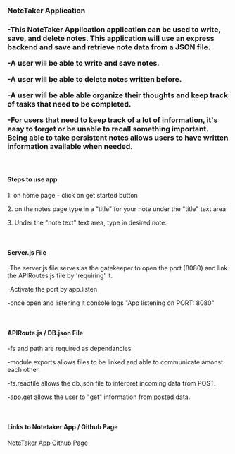 <h3>NoteTaker Application<h3>

<p>-This NoteTaker Application application can be used to write, save, and delete notes. This application will use an express backend and save and retrieve note data from a JSON file.</p>

<p>-A user will be able to write and save notes. </p>
<p>-A user will be able to delete notes written before. </p>
<p>-A user will be able able organize their thoughts and keep track of tasks that need to be completed.</p>
<p>-For users that need to keep track of a lot of information, it's easy to forget or be unable to recall something important. Being able to take persistent notes allows users to have written information available when needed. </p>
<br>

<h4>Steps to use app </h4>
<p>1. on home page - click on get started button</p>
<p>2. on the notes page type in a "title" for your note under the "title" text area </p>
<p>3. Under the "note text" text area, type in desired note.</p>
<br>

<h4>Server.js File</h4>
<p>-The server.js file serves as the gatekeeper to open the port (8080) and link the APIRoutes.js file by 'requiring' it.</p>
<p>-Activate the port by app.listen</p>
<p>-once open and listening it console logs "App listening on PORT: 8080"</p>
<br>

<h4> APIRoute.js / DB.json File</h4>
<p>-fs and path are required as dependancies</p>
<p>-module.exports allows files to be linked and able to communicate amonst each other.</p>
<p>-fs.readfile allows the db.json file to interpret incoming data from POST. </p>
<p>-app.get allows the user to "get" information from posted data. </p>
<br>

<h4> Links to Notetaker App / Github Page </h4>
<a href="https://mighty-headland-17179.herokuapp.com/">NoteTaker App</a>
<a href="https://github.com/brc9087/NoteTaker"> Github Page</a>
